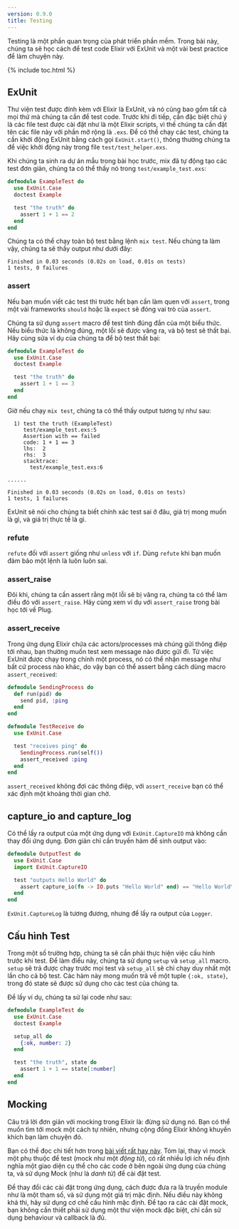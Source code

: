 ```yaml
---
version: 0.9.0
title: Testing
---
```


Testing là một phần quan trọng của phát triển phần mềm. Trong bài này, chúng ta sẽ học cách để test code Elixir với ExUnit và một vài best practice để làm chuyện này.

{% include toc.html %}

## ExUnit

Thư viện test được đính kèm với Elixir là ExUnit, và nó cũng bao gồm tất cả mọi thứ mà chúng ta cần để test code. Trước khi đi tiếp, cần đặc biệt chú ý là các file test được cài đặt như là một Elixir scripts, vì thế chúng ta cần đặt tên các file này với phần mở rộng là `.exs`. Để có thể chạy các test, chúng ta cần khởi động ExUnit bằng cách gọi `ExUnit.start()`, thông thường chúng ta để việc khởi động này trong file `test/test_helper.exs`.

Khi chúng ta sinh ra dự án mẫu trong bài học trước, mix đã tự động tạo các test đơn giản, chúng ta có thể thấy nó trong `test/example_test.exs`:


```elixir
defmodule ExampleTest do
  use ExUnit.Case
  doctest Example

  test "the truth" do
    assert 1 + 1 == 2
  end
end
```

Chúng ta có thể chạy toàn bộ test bằng lệnh `mix test`. Nếu chúng ta làm vậy, chúng ta sẽ thấy output như dưới đây:

```shell
Finished in 0.03 seconds (0.02s on load, 0.01s on tests)
1 tests, 0 failures
```

### assert

Nếu bạn muốn viết các test thì trước hết bạn cần làm quen với `assert`, trong một vài frameworks `should` hoặc là `expect` sẽ đóng vai trò của `assert`.

Chúng ta sử dụng `assert` macro để test tính đúng đắn của một biểu thức. Nếu biểu thức là không đúng, một lỗi sẽ được văng ra, và bộ test sẽ thất bại. Hãy cùng sửa ví dụ của chúng ta để bộ test thất bại:


```elixir
defmodule ExampleTest do
  use ExUnit.Case
  doctest Example

  test "the truth" do
    assert 1 + 1 == 3
  end
end
```

Giờ nếu chạy `mix test`, chúng ta có thể thấy output tương tự như sau:

```shell
  1) test the truth (ExampleTest)
     test/example_test.exs:5
     Assertion with == failed
     code: 1 + 1 == 3
     lhs:  2
     rhs:  3
     stacktrace:
       test/example_test.exs:6

......

Finished in 0.03 seconds (0.02s on load, 0.01s on tests)
1 tests, 1 failures
```

ExUnit sẽ nói cho chúng ta biết chính xác test sai ở đâu, giá trị mong muốn là gì, và giá trị thực tế là gì.

### refute

`refute` đối với `assert` giống như `unless` với `if`.  Dùng `refute` khi bạn muốn đảm bảo một lệnh là luôn luôn sai.


### assert_raise

Đôi khi, chúng ta cần assert rằng một lỗi sẽ bị văng ra, chúng ta có thể làm điều đó với `assert_raise`. Hãy cùng xem ví dụ với `assert_raise` trong bài học tới về Plug.

### assert_receive

Trong ứng dụng Elixir chứa các actors/processes mà chúng gửi thông điệp tới nhau, bạn thường muốn test xem message nào được gửi đi. Từ việc ExUnit được chạy trong chính một process, nó có thể nhận message như bất cứ process nào khác, do vậy bạn có thể assert bằng cách dùng macro `assert_received`:

```elixir
defmodule SendingProcess do
  def run(pid) do
    send pid, :ping
  end
end

defmodule TestReceive do
  use ExUnit.Case

  test "receives ping" do
    SendingProcess.run(self())
    assert_received :ping
  end
end
```

`assert_received` không đợi các thông điệp, với `assert_receive` bạn có thể xác định một khoảng thời gian chờ.

## capture_io and capture_log

Có thể lấy ra output của một ứng dụng với `ExUnit.CaptureIO` mà không cần thay đổi ứng dụng. Đơn giản chỉ cần truyền hàm để sinh output vào:

```elixir
defmodule OutputTest do
  use ExUnit.Case
  import ExUnit.CaptureIO

  test "outputs Hello World" do
    assert capture_io(fn -> IO.puts "Hello World" end) == "Hello World\n"
  end
end
```

`ExUnit.CaptureLog` là tương đương, nhưng để lấy ra output của `Logger`.

## Cấu hình Test

Trong một số trường hợp, chúng ta sẽ cần phải thực hiện việc cấu hình trước khi test. Để làm điểu này, chúng ta sử dụng `setup` và `setup_all` macro. `setup` sẽ trả được chạy trước mọi test và `setup_all` sẽ chỉ chạy duy nhất một lần cho cả bộ test. Các hàm này mong muốn trả về một tuple `{:ok, state}`, trong đó state sẽ được sử dụng cho các test của chúng ta.

Để lấy ví dụ, chúng ta sử lại code như sau:

```elixir
defmodule ExampleTest do
  use ExUnit.Case
  doctest Example

  setup_all do
    {:ok, number: 2}
  end

  test "the truth", state do
    assert 1 + 1 == state[:number]
  end
end
```

## Mocking

Câu trả lời đơn giản với mocking trong Elixir là: đừng sử dụng nó. Bạn có thể muốn tìm tới mock một cách tự nhiên, nhưng cộng đồng Elixir không khuyến khích bạn làm chuyện đó.

Bạn có thể đọc chi tiết hơn trong [bài viết rất hay này](http://blog.plataformatec.com.br/2015/10/mocks-and-explicit-contracts/). Tóm lại, thay vì mock một phụ thuộc để test (mock như một *động từ*), có rất nhiều lợi ích nếu định nghĩa một giao diện cụ thể cho các code ở bên ngoài ứng dụng của chúng ta, và sử dụng Mock (như là *danh từ*) để cài đặt test.

Để thay đổi các cài đặt trong ứng dụng, cách được đưa ra là truyền module như là một tham số, và sử dụng một giá trị mặc định. Nếu điều này không khả thi, hãy sử dụng cơ chế cấu hình mặc định. Để tạo ra các cài đặt mock, bạn không cần thiết phải sử dụng một thư viện mock đặc biệt, chỉ cần sử dụng behaviour và callback là đủ.
